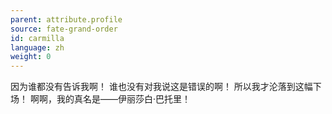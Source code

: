 ```yaml
---
parent: attribute.profile
source: fate-grand-order
id: carmilla
language: zh
weight: 0
---
```


因为谁都没有告诉我啊！
谁也没有对我说这是错误的啊！
所以我才沦落到这幅下场！
啊啊，我的真名是——伊丽莎白·巴托里！
